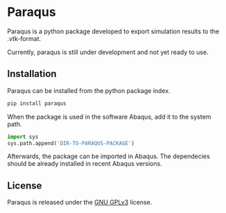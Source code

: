 # Paraqus

Paraqus is a python package developed to export simulation results to the .vtk-format. 

Currently, paraqus is still under development and not yet ready to use.

## Installation

Paraqus can be installed from the python package index.

```bash
pip install paraqus
```

When the package is used in the software Abaqus, add it to the system path.
```python
import sys
sys.path.append('DIR-TO-PARAQUS-PACKAGE')
```

Afterwards, the package can be imported in Abaqus. The dependecies should be already installed in recent Abaqus versions.


## License

Paraqus is released under the [GNU GPLv3](https://choosealicense.com/licenses/gpl-3.0/) license.
